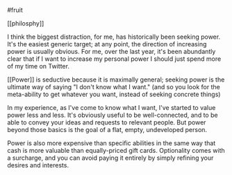 #fruit

[[philosphy]] 

I think the biggest distraction, for me, has historically been seeking power. It's the easiest generic target; at any point, the direction of increasing power is usually obvious. For me, over the last year, it's been abundantly clear that if I want to increase my personal power I should just spend more of my time on Twitter.

[[Power]] is seductive because it is maximally general; seeking power is the ultimate way of saying "I don't know what I want." (and so you look for the meta-ability to get whatever you want, instead of seeking concrete things)

In my experience, as I've come to know what I want, I've started to value power less and less. It's obviously useful to be well-connected, and to be able to convey your ideas and requests to relevant people. But power beyond those basics is the goal of a flat, empty, undeveloped person.

Power is also more expensive than specific abilities in the same way that cash is more valuable than equally-priced gift cards. Optionality comes with a surcharge, and you can avoid paying it entirely by simply refining your desires and interests.